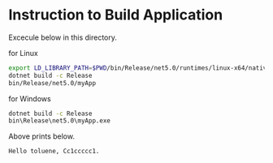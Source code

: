 # Instruction to Build Application

Excecule below in this directory.

for Linux
```bash
export LD_LIBRARY_PATH=$PWD/bin/Release/net5.0/runtimes/linux-x64/native
dotnet build -c Release
bin/Release/net5.0/myApp
```

for Windows
```bat
dotnet build -c Release
bin\Release\net5.0\myApp.exe
```

Above prints below.
```
Hello toluene, Cc1ccccc1.
```
